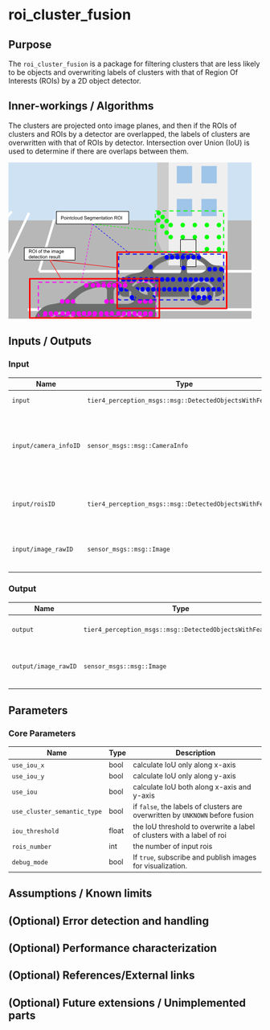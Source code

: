 # roi_cluster_fusion

## Purpose

The `roi_cluster_fusion` is a package for filtering clusters that are less likely to be objects and overwriting labels of clusters with that of Region Of Interests (ROIs) by a 2D object detector.

## Inner-workings / Algorithms

The clusters are projected onto image planes, and then if the ROIs of clusters and ROIs by a detector are overlapped, the labels of clusters are overwritten with that of ROIs by detector. Intersection over Union (IoU) is used to determine if there are overlaps between them.

![roi_cluster_fusion_image](./images/roi_cluster_fusion.png)

## Inputs / Outputs

### Input

| Name                  | Type                                                     | Description                                                                        |
| --------------------- | -------------------------------------------------------- | ---------------------------------------------------------------------------------- |
| `input`               | `tier4_perception_msgs::msg::DetectedObjectsWithFeature` | clustered pointcloud                                                               |
| `input/camera_infoID` | `sensor_msgs::msg::CameraInfo`                           | camera information to project 3d points onto image planes, `ID` is between 0 and 7 |
| `input/roisID`        | `tier4_perception_msgs::msg::DetectedObjectsWithFeature` | ROIs from each image, `ID` is between 0 and 7                                      |
| `input/image_rawID`   | `sensor_msgs::msg::Image`                                | images for visualization, `ID` is between 0 and 7                                  |

### Output

| Name                 | Type                                                     | Description                                       |
| -------------------- | -------------------------------------------------------- | ------------------------------------------------- |
| `output`             | `tier4_perception_msgs::msg::DetectedObjectsWithFeature` | labeled cluster pointcloud                        |
| `output/image_rawID` | `sensor_msgs::msg::Image`                                | images for visualization, `ID` is between 0 and 7 |

## Parameters

### Core Parameters

| Name                        | Type  | Description                                                                   |
| --------------------------- | ----- | ----------------------------------------------------------------------------- |
| `use_iou_x`                 | bool  | calculate IoU only along x-axis                                               |
| `use_iou_y`                 | bool  | calculate IoU only along y-axis                                               |
| `use_iou`                   | bool  | calculate IoU both along x-axis and y-axis                                    |
| `use_cluster_semantic_type` | bool  | if `false`, the labels of clusters are overwritten by `UNKNOWN` before fusion |
| `iou_threshold`             | float | the IoU threshold to overwrite a label of clusters with a label of roi        |
| `rois_number`               | int   | the number of input rois                                                      |
| `debug_mode`                | bool  | If `true`, subscribe and publish images for visualization.                    |

## Assumptions / Known limits

<!-- Write assumptions and limitations of your implementation.

Example:
  This algorithm assumes obstacles are not moving, so if they rapidly move after the vehicle started to avoid them, it might collide with them.
  Also, this algorithm doesn't care about blind spots. In general, since too close obstacles aren't visible due to the sensing performance limit, please take enough margin to obstacles.
-->

## (Optional) Error detection and handling

<!-- Write how to detect errors and how to recover from them.

Example:
  This package can handle up to 20 obstacles. If more obstacles found, this node will give up and raise diagnostic errors.
-->

## (Optional) Performance characterization

<!-- Write performance information like complexity. If it wouldn't be the bottleneck, not necessary.

Example:

  ### Complexity

  This algorithm is O(N).

  ### Processing time

  ...
-->

## (Optional) References/External links

<!-- Write links you referred to when you implemented.

Example:
  [1] {link_to_a_thesis}
  [2] {link_to_an_issue}
-->

## (Optional) Future extensions / Unimplemented parts

<!-- Write future extensions of this package.

Example:
  Currently, this package can't handle the chattering obstacles well. We plan to add some probabilistic filters in the perception layer to improve it.
  Also, there are some parameters that should be global(e.g. vehicle size, max steering, etc.). These will be refactored and defined as global parameters so that we can share the same parameters between different nodes.
-->
